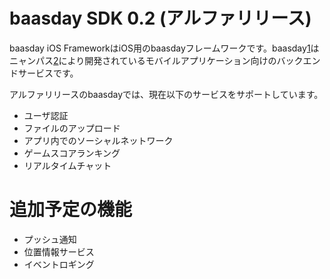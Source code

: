 # baasday SDK 0.2 (アルファリリース)

baasday iOS FrameworkはiOS用のbaasdayフレームワークです。baasday[1]はニャンパス[2]により開発されているモバイルアプリケーション向けのバックエンドサービスです。

アルファリリースのbaasdayでは、現在以下のサービスをサポートしています。

* ユーザ認証
* ファイルのアップロード
* アプリ内でのソーシャルネットワーク
* ゲームスコアランキング
* リアルタイムチャット

# 追加予定の機能

* プッシュ通知
* 位置情報サービス
* イベントロギング

[1]: http://baasday.com/
[2]: http://nyampass.com/

